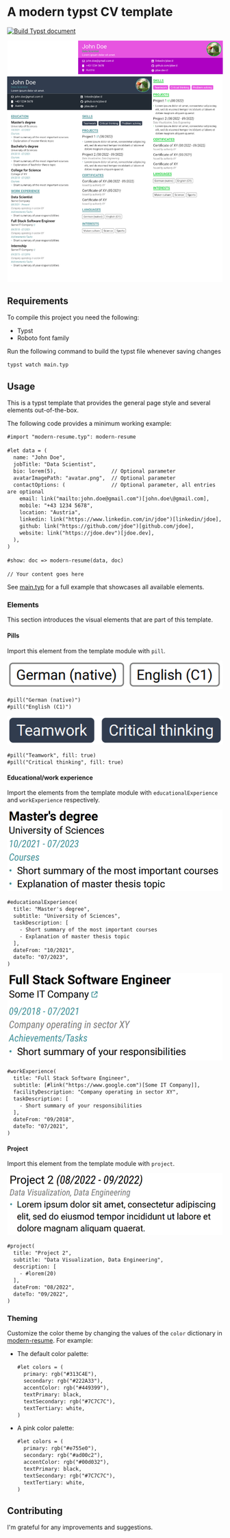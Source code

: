 # A modern typst CV template

[![Build Typst document](https://github.com/peterpf/modern-typst-resume/actions/workflows/build.yaml/badge.svg)](https://github.com/peterpf/modern-typst-resume/actions/workflows/build.yaml)

![Cover](docs/images/cover.png)

## Requirements

To compile this project you need the following:

- Typst
- Roboto font family

Run the following command to build the typst file whenever saving changes

```bash
typst watch main.typ
```

## Usage

This is a typst template that provides the general page style and several elements out-of-the-box.

The following code provides a minimum working example:

```typst
#import "modern-resume.typ": modern-resume

#let data = (
  name: "John Doe",
  jobTitle: "Data Scientist",
  bio: lorem(5),                  // Optional parameter
  avatarImagePath: "avatar.png",  // Optional parameter
  contactOptions: (               // Optional parameter, all entries are optional
    email: link("mailto:john.doe@gmail.com")[john.doe\@gmail.com],
    mobile: "+43 1234 5678",
    location: "Austria",
    linkedin: link("https://www.linkedin.com/in/jdoe")[linkedin/jdoe],
    github: link("https://github.com/jdoe")[github.com/jdoe],
    website: link("https://jdoe.dev")[jdoe.dev],
  ),
)

#show: doc => modern-resume(data, doc)

// Your content goes here
```

See [main.typ](./main.typ) for a full example that showcases all available elements.

### Elements

This section introduces the visual elements that are part of this template.

#### Pills

Import this element from the template module with `pill`.

![pills](docs/images/pills.png)

```typst
#pill("German (native)")
#pill("English (C1)")
```

![pills filled](docs/images/pills-filled.png)

```typst
#pill("Teamwork", fill: true)
#pill("Critical thinking", fill: true)
```

#### Educational/work experience

Import the elements from the template module with `educationalExperience` and `workExperience` respectively.

![educational experience](docs/images/educational-experience.png)

```typst
#educationalExperience(
  title: "Master's degree",
  subtitle: "University of Sciences",
  taskDescription: [
    - Short summary of the most important courses
    - Explanation of master thesis topic
  ],
  dateFrom: "10/2021",
  dateTo: "07/2023",
)
```

![work experience](docs/images/work-experience.png)

```typst
#workExperience(
  title: "Full Stack Software Engineer",
  subtitle: [#link("https://www.google.com")[Some IT Company]],
  facilityDescription: "Company operating in sector XY",
  taskDescription: [
    - Short summary of your responsibilities
  ],
  dateFrom: "09/2018",
  dateTo: "07/2021",
)
```

#### Project

Import this element from the template module with `project`.


![project](docs/images/project.png)

```typst
#project(
  title: "Project 2",
  subtitle: "Data Visualization, Data Engineering",
  description: [
    - #lorem(20)
  ],
  dateFrom: "08/2022",
  dateTo: "09/2022",
)
```

### Theming

Customize the color theme by changing the values of the `color` dictionary in [modern-resume](modern-resume.typ). For example:

- The default color palette:

  ```typst
  #let colors = (
    primary: rgb("#313C4E"),
    secondary: rgb("#222A33"),
    accentColor: rgb("#449399"),
    textPrimary: black,
    textSecondary: rgb("#7C7C7C"),
    textTertiary: white,
  )
  ```

- A pink color palette:

  ```typst
  #let colors = (
    primary: rgb("#e755e0"),
    secondary: rgb("#ad00c2"),
    accentColor: rgb("#00d032"),
    textPrimary: black,
    textSecondary: rgb("#7C7C7C"),
    textTertiary: white,
  )
  ```

## Contributing

I'm grateful for any improvements and suggestions.